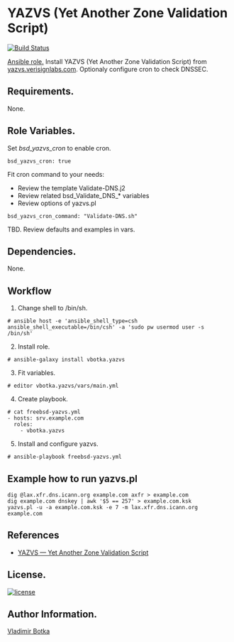 YAZVS (Yet Another Zone Validation Script)
==========================================

[![Build Status](https://travis-ci.org/vbotka/ansible-yazvs.svg?branch=master)](https://travis-ci.org/vbotka/ansible-yazvs)

[Ansible role.](https://galaxy.ansible.com/vbotka/yazvs/) Install YAZVS (Yet Another Zone Validation Script) from [yazvs.verisignlabs.com](http://yazvs.verisignlabs.com/). Optionaly configure cron to check DNSSEC.


Requirements.
------------

None.


Role Variables.
--------------

Set *bsd_yazvs_cron* to enable cron.

```
bsd_yazvs_cron: true
```

Fit cron command to your needs:

- Review the template Validate-DNS.j2
- Review related bsd_Validate_DNS_* variables
- Review options of yazvs.pl

```
bsd_yazvs_cron_command: "Validate-DNS.sh"
```

TBD. Review defaults and examples in vars.


Dependencies.
------------

None.


Workflow
--------

1) Change shell to /bin/sh.

```
# ansible host -e 'ansible_shell_type=csh ansible_shell_executable=/bin/csh' -a 'sudo pw usermod user -s /bin/sh'
```

2) Install role.

```
# ansible-galaxy install vbotka.yazvs
```

3) Fit variables.

```
# editor vbotka.yazvs/vars/main.yml
```

4) Create playbook.

```
# cat freebsd-yazvs.yml
- hosts: srv.example.com
  roles:
    - vbotka.yazvs
```

5) Install and configure yazvs.

```
# ansible-playbook freebsd-yazvs.yml
```


Example how to run yazvs.pl
---------------------------

```
dig @lax.xfr.dns.icann.org example.com axfr > example.com
dig example.com dnskey | awk '$5 == 257' > example.com.ksk
yazvs.pl -u -a example.com.ksk -e 7 -m lax.xfr.dns.icann.org example.com
```


References
----------

- [YAZVS — Yet Another Zone Validation Script](http://yazvs.verisignlabs.com/)


License.
-------

[![license](https://img.shields.io/badge/license-BSD-red.svg)](https://www.freebsd.org/doc/en/articles/bsdl-gpl/article.html)


Author Information.
------------------

[Vladimir Botka](https://botka.link)
